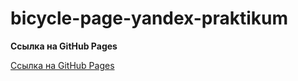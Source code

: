 # bicycle-page-yandex-praktikum

**Ссылка на GitHub Pages**

[Ссылка на GitHub Pages](https://maria-lem.github.io/bicycle-page-yandex-praktikum/)